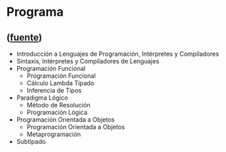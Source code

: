 # Programa
([fuente](https://campus.exactas.uba.ar/course/view.php?id=1059&section=1))
---
  * Introducción a Lenguajes de Programación, Intérpretes y Compiladores 
  * Sintaxis, Intérpretes y Compiladores de Lenguajes 
  * Programación Funcional 
    * Programación Funcional 
    * Cálculo Lambda Tipado 
    * Inferencia de Tipos 
  * Paradigma Lógico 
    * Método de Resolución 
    * Programación Lógica 
  * Programación Orientada a Objetos 
    * Programación Orientada a Objetos 
    * Metaprogramación 
  * Subtipado 

